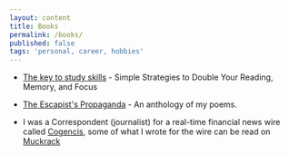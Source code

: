 ```yaml
---
layout: content
title: Books
permalink: /books/
published: false
tags: 'personal, career, hobbies'
---
```


- [The key to study skills](https://amzn.to/2Bsgj1D) -  Simple Strategies to Double Your Reading, Memory, and Focus

- [The Escapist's Propaganda](https://amzn.to/33NlMfR) -  An anthology of my poems.

- I was a Correspondent (journalist) for a real-time financial news wire called [Cogencis](cogencis.com), some of what I wrote for the wire can be read on [Muckrack](muckrack.com/surajsharma)
